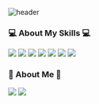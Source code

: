 ![header](https://capsule-render.vercel.app/api?type=wave&color=auto&height=300&section=header&text=ChangSubHong&fontSize=70)


### 💻 About My Skills 💻

<img src="https://img.shields.io/badge/Java-11B48A?style=flat-square&logo=Java&logoColor=white"> <img src="https://img.shields.io/badge/Spring-green?style=flat-square&logo=Spring&logoColor=white"> <img src="https://img.shields.io/badge/SpringBoot-success?style=flat-square&logo=SpringBoot&logoColor=white"> 
<img src="https://img.shields.io/badge/HTML-orange?style=flat-square&logo=HTML5&logoColor=white"> <img src="https://img.shields.io/badge/CSS-1572B6?style=flat-square&logo=CSS3&logoColor=white"> <img src="https://img.shields.io/badge/AWS-232F3E?style=flat-square&logo=amazonAWS&logoColor=white"> 
<img src="https://img.shields.io/badge/TravisCI-3EAAAF?style=flat-square&logo=Travisci&logoColor=white">
 


### 🐯 About Me 🐯

<a href="https://hongchangsub.com"><img src="https://img.shields.io/badge/Tech%20Blog-blue?style=flat-square&logo=ghost&logoColor=white&link=https://hongchangsub.com"></a> <a href="mailto:hcs4125@gmail.com"><img src="https://img.shields.io/badge/Gmail-EA4335?style=flat-square&logo=gmail&logoColor=white&link=mailto:hcs4125@gmail.com"></a>



